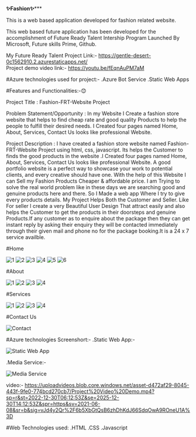   ****************✨Fashion✨*******************
                                       
This is a web based application developed for fashion related website.

This web based future application has been developed for the accomplishment of Future Ready Talent Intership Program Launched By Microsoft, Future skills Prime, Github. 

My Future Ready Talent Project Link:- https://gentle-desert-0c1562910.2.azurestaticapps.net/      
Project demo video link:- https://youtu.be/fEqnAuPM7aM

#Azure technologies used for project:-
.Azure Bot Service
.Static Web Apps

#Features and Functionalities:-😊

Project Title : Fashion-FRT-Website Project

Problem Statement/Opportunity : In my Website I Create a fashion store website that helps to find cheap rate and good quality Products to help the people to fulfill their desired needs. I Created four pages named Home, About, Services, Contact Us looks like professional Website.

Project Description : I have created a fashion store website named Fashion-FRT-Website Project using html, css, javascript. Its helps the Customer to finds the good products in the website .I Created four pages named Home, About, Services, Contact Us looks like professional Website. A good portfolio website is a perfect way to showcase your work to potential clients, and every creative should have one. With the help of this Website I can Sell my Fashion Products Cheaper & affordable price. I am Trying to solve the real world problem like in these days we are searching good and genuine products here and there. So I Made a web app Where I try to give every products details. My Project Helps Both the Customer and Seller. Like For seller I create a very Beautiful User Design That attract easily and also helps the Customer to get the products in their doorsteps and genuine Products.If any customer as to enquire about the package then they can get instant reply by asking their enquiry they will be contacted immediately through their given mail and phone no for the package booking.It is a 24 x 7 service availble.


#Home

![1](https://user-images.githubusercontent.com/109533920/209975726-82a5daa7-c311-449f-b79b-b2ac6a5efc3f.png)
![2](https://user-images.githubusercontent.com/109533920/209975729-5cd14aab-9558-4e52-afe8-e43858b213c8.png)
![3](https://user-images.githubusercontent.com/109533920/209975744-90bf2f8a-eb27-49f1-9445-473ce69e4dab.png)
![4](https://user-images.githubusercontent.com/109533920/209975754-35e863cb-eee9-4aaa-a6f4-b15377e3aebb.png)
![5](https://user-images.githubusercontent.com/109533920/209975769-73021c8b-ed69-42cd-8626-383623cdec14.png)
![6](https://user-images.githubusercontent.com/109533920/209975794-6614cc20-d9a3-4f24-b54c-91ac755221d5.png)

#About

![1](https://user-images.githubusercontent.com/109533920/209978950-68d593da-f350-415c-9ebf-b1f8cc72eb7b.png)
![2](https://user-images.githubusercontent.com/109533920/209978976-6a393737-eab6-44a2-8812-34c7a89e8d52.png)
![3](https://user-images.githubusercontent.com/109533920/209978985-cf2c817b-c42b-4c66-b95f-116076c010b2.png)
![4](https://user-images.githubusercontent.com/109533920/209978996-0968f6de-ac2f-4d26-b834-09440850b5e8.png)

#Services

![1](https://user-images.githubusercontent.com/109533920/209979466-836bd923-8e0a-4d34-9dd0-629b1680896b.png)
![2](https://user-images.githubusercontent.com/109533920/209979471-fd8b8bd6-970e-4a35-b811-6b84d3d5e306.png)
![3](https://user-images.githubusercontent.com/109533920/209979476-64e79909-08de-4bbf-9539-e5faa4771052.png)
![4](https://user-images.githubusercontent.com/109533920/209979490-a0118edd-825d-46e9-a4de-321643163a10.png)

#Contact Us

![Contact](https://user-images.githubusercontent.com/109533920/209979605-a70a166f-e728-4fbb-accc-4c179f2001ea.png)

#Azure technologies Screenshort:-
.Static Web App:-

![Static Web App](https://user-images.githubusercontent.com/109533920/215559693-b1e80ab9-e416-4471-8429-a7172e98b02e.png)

.Media Service:-

![Media Service](https://user-images.githubusercontent.com/109533920/215559712-f65ba14a-13a9-4643-8ce9-a363801b37d1.png)

video:- https://uploadvideos.blob.core.windows.net/asset-d472af29-8045-443f-9fe0-774bcd270cb7/Project%20Video%20Demo.mp4?sp=r&st=2022-12-30T06:12:53Z&se=2025-12-30T14:12:53Z&spr=https&sv=2021-06-08&sr=b&sig=vJd4y2Qr%2F6b5XbGtQsB6zhDhKdJ66SdqOwA9ROneU1A%3D

#Web Technologies used: 
.HTML
.CSS
.Javascript


